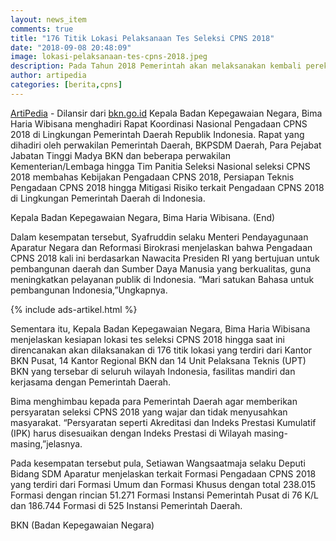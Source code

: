 ```yaml
---
layout: news_item
comments: true
title: "176 Titik Lokasi Pelaksanaan Tes Seleksi CPNS 2018"
date: "2018-09-08 20:48:09"
image: lokasi-pelaksanaan-tes-cpns-2018.jpeg
description: Pada Tahun 2018 Pemerintah akan melaksanakan kembali perekrutan CPNS di 176 Titik Lokasi Pelaksanaan Tes Seleksi CPNS 2018 Kementrian/Lembaga dan juga Instansi Daerah.
author: artipedia
categories: [berita,cpns]
---
```


[ArtiPedia](https://artipedia "ArtiPedia") - Dilansir dari [bkn.go.id](http://www.bkn.go.id/berita/bkn-siapkan-lebih-dari-176-titik-lokasi-untuk-tes-seleksi-cpns-2018 "tempat pelaksanaan CPNS 2018") Kepala Badan Kepegawaian Negara, Bima Haria Wibisana menghadiri Rapat Koordinasi Nasional Pengadaan CPNS 2018 di Lingkungan Pemerintah Daerah Republik Indonesia. Rapat yang dihadiri oleh perwakilan Pemerintah Daerah, BKPSDM Daerah, Para Pejabat Jabatan Tinggi Madya BKN dan beberapa perwakilan Kementerian/Lembaga hingga Tim Panitia Seleksi Nasional seleksi CPNS 2018 membahas Kebijakan Pengadaan CPNS 2018, Persiapan Teknis Pengadaan CPNS 2018 hingga Mitigasi Risiko terkait Pengadaan CPNS 2018 di Lingkungan Pemerintah Daerah di Indonesia.

Kepala Badan Kepegawaian Negara, Bima Haria Wibisana. (End)

Dalam kesempatan tersebut, Syafruddin selaku Menteri Pendayagunaan Aparatur Negara dan Reformasi Birokrasi menjelaskan bahwa Pengadaan CPNS 2018 kali ini berdasarkan Nawacita Presiden RI yang bertujuan untuk pembangunan daerah dan Sumber Daya Manusia yang berkualitas, guna meningkatkan pelayanan publik di Indonesia. “Mari satukan Bahasa untuk pembangunan Indonesia,”Ungkapnya.

{% include ads-artikel.html %}

Sementara itu, Kepala Badan Kepegawaian Negara, Bima Haria Wibisana menjelaskan kesiapan lokasi tes seleksi CPNS 2018 hingga saat ini direncanakan akan dilaksanakan di 176 titik lokasi yang terdiri dari Kantor BKN Pusat, 14 Kantor Regional BKN dan 14 Unit Pelaksana Teknis (UPT) BKN yang tersebar di seluruh wilayah Indonesia, fasilitas mandiri dan kerjasama dengan Pemerintah Daerah.

Bima menghimbau kepada para Pemerintah Daerah agar memberikan persyaratan seleksi CPNS 2018 yang wajar dan tidak menyusahkan masyarakat. “Persyaratan seperti Akreditasi dan Indeks Prestasi Kumulatif (IPK) harus disesuaikan dengan Indeks Prestasi di Wilayah masing-masing,”jelasnya.

Pada kesempatan tersebut pula, Setiawan Wangsaatmaja selaku Deputi Bidang SDM Aparatur menjelaskan terkait Formasi Pengadaan CPNS 2018 yang terdiri dari Formasi Umum dan Formasi Khusus dengan total 238.015 Formasi dengan rincian 51.271 Formasi Instansi Pemerintah Pusat di 76 K/L dan 186.744 Formasi di 525 Instansi Pemerintah Daerah. 

<p class="sumber">BKN (Badan Kepegawaian Negara)</p>
